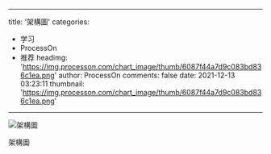 
---
title: '架構圖'
categories: 
 - 学习
 - ProcessOn
 - 推荐
headimg: 'https://img.processon.com/chart_image/thumb/6087f44a7d9c083bd836c1ea.png'
author: ProcessOn
comments: false
date: 2021-12-13 03:23:11
thumbnail: 'https://img.processon.com/chart_image/thumb/6087f44a7d9c083bd836c1ea.png'
---

<div>   
<img class="thumb" alt="架構圖" src="https://img.processon.com/chart_image/thumb/6087f44a7d9c083bd836c1ea.png" referrerpolicy="no-referrer">
<p>架構圖</p>  
</div>
            